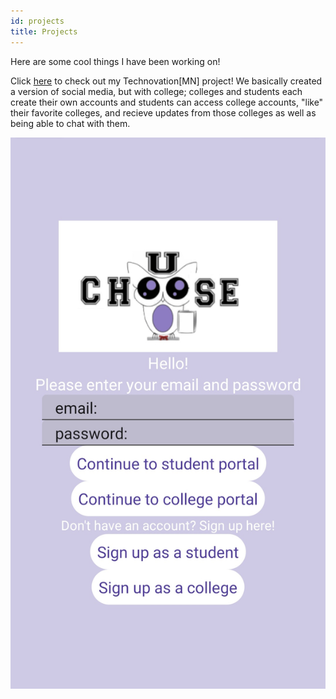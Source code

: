 ```yaml
---
id: projects
title: Projects
---
```

Here are some cool things I have been working on!



Click [here](https://x.thunkable.com/copy/d50a2a91a1b180178596ef3554add147)
to check out my Technovation[MN] project! We basically created a version of social media, but with college; colleges and students each create their own accounts and students can access college accounts, "like" their favorite colleges, and recieve updates from those colleges as well as being able to chat with them.

![screenshot from U Choose (our app)](20211009_172531.png)


